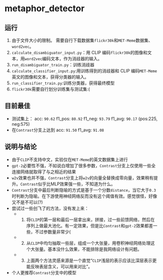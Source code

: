 # metaphor_detector

## 运行

1. 由于文件大小的限制。 需要自行下载数据集`flickr30k`和`MET-Meme`数据集、`word2vec`。
2. `calculate_disambiguator_input.py`：用 CLIP 编码`flickr30k`的图像和文本，用`word2vec`编码文本，作为消歧器的输入。
3. `run_disambiguator_train.py`：训练消歧器
4. `calculate_classifier_input.py`:用训练得到的消歧器和 CLIP 编码`MET-Meme`英文的图像和文本，获得分类器的输入。
5. `run_classifier_train.py`:训练分类器，获得最终模型
6. `flickr30k`需要自行划分训练集与测试集:(

## 目前最佳

- 测试集上： acc: `90.62` f1_pos: `80.92` f1_neg: `93.79` f1_avg: `90.17` (pos:225, neg:575)
- 在`Contrast`分支上达到 acc: `91.50` f1_avg: `91.08`

## 说明与结论

- 由于`CLIP`不支持中文，实验仅在`MET-Meme`的英文数据集上进行
- `gpt-2`必要性不强，不如说白增加了很多参数，`Contrast`分支上仅使用一些全连接网络就取得了与之相近的结果
- `w2v`效果也并不强，`Contrast`分支上将`w2v`的向量全替换成零向量，效果稍有提升。`Contrast`似乎比MLP效果强一些，不知道为什么。
- `Contrast`分支中最后判断隐喻的方式是基于一个分数`distance`，当它大于`0.3`时判断为隐喻。在下游使用神经网络反而没有这个阈值有效。感觉很怪，好像又不是不可以(?)
- 尝试过一些创飞了的方法，没有发上来：
  - 1. 将`CLIP`的第一层和最后一层拿出来，拼接，过一些前馈网络，然后在序列上做最大池化。有一定效果，但是比`Contrast`和`gpt-2`效果都差一些，不过参数量非常少(
  - 2. 从`CLIP`中均匀抽取一些层，组成一个大张量，用卷积神经网络处理这个大张量。基本没什么效果，不能排除是我网络设计有问题。
  - 3. 上面两个方法灵感来源是一个直觉“`CLIP`浅层的表示应该比深层表示更能反映表层含义，可以用来对比”。
- 个人更推荐`Contrast`分支中的模型
